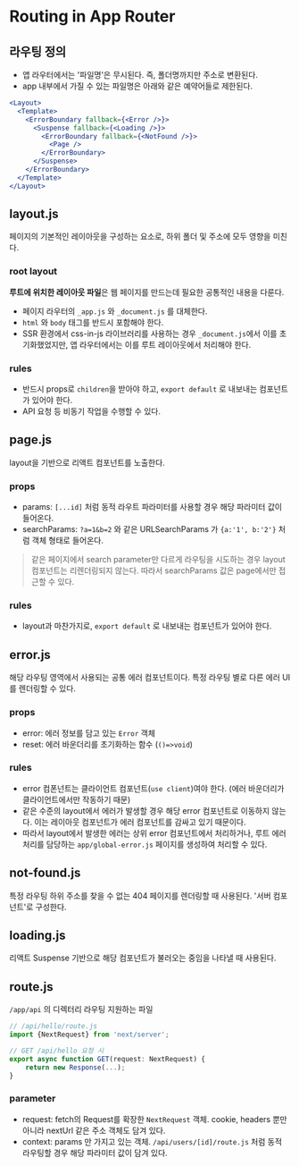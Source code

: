# Routing in App Router

## 라우팅 정의

- 앱 라우터에서는 '파일명'은 무시된다. 즉, 폴더명까지만 주소로 변환된다.
- app 내부에서 가질 수 있는 파일명은 아래와 같은 예약어들로 제한된다.

```jsx
<Layout>
  <Template>
    <ErrorBoundary fallback={<Error />}>
      <Suspense fallback={<Loading />}>
        <ErrorBoundary fallback={<NotFound />}>
          <Page />
        </ErrorBoundary>
      </Suspense>
    </ErrorBoundary>
  </Template>
</Layout>
```

## layout.js

페이지의 기본적인 레이아웃을 구성하는 요소로, 하위 폴더 및 주소에 모두 영향을 미친다.

### root layout

**루트에 위치한 레이아웃 파일**은 웹 페이지를 만드는데 필요한 공통적인 내용을 다룬다. 

- 페이지 라우터의 `_app.js` 와 `_document.js` 를 대체한다.
- `html` 와 `body` 태그를 반드시 포함해야 한다.
- SSR 환경에서 css-in-js 라이브러리를 사용하는 경우 `_document.js`에서 이를 초기화했었지만, 앱 라우터에서는 이를 루트 레이아웃에서 처리해야 한다.

### rules 

- 반드시 props로 `children`을 받아야 하고, `export default` 로 내보내는 컴포넌트가 있어야 한다.
- API 요청 등 비동기 작업을 수행할 수 있다.

## page.js

layout을 기반으로 리액트 컴포넌트를 노출한다.

### props

- params: `[...id]` 처럼 동적 라우트 파라미터를 사용할 경우 해당 파라미터 값이 들어온다.
- searchParams: `?a=1&b=2` 와 같은 URLSearchParams 가 `{a:'1', b:'2'}` 처럼 객체 형태로 들어온다. 

> 같은 페이지에서 search parameter만 다르게 라우팅을 시도하는 경우 layout 컴포넌트는 리렌더링되지 않는다. 따라서 searchParams 값은 page에서만 접근할 수 있다.

### rules

- layout과 마찬가지로, `export default` 로 내보내는 컴포넌트가 있어야 한다.

## error.js

해당 라우팅 영역에서 사용되는 공통 에러 컴포넌트이다. 특정 라우팅 별로 다른 에러 UI를 렌더링할 수 있다.

### props

- error: 에러 정보를 담고 있는 `Error` 객체
- reset: 에러 바운더리를 초기화하는 함수 (`()=>void`)

### rules

- error 컴폰넌트는 클라이언트 컴포넌트(`use client`)여야 한다. (에러 바운더리가 클라이언트에서만 작동하기 때문) 
- 같은 수준의 layout에서 에러가 발생할 경우 해당 error 컴포넌트로 이동하지 않는다. 이는 레이아웃 컴포넌트가 에러 컴포넌트를 감싸고 있기 때문이다. 
- 따라서 layout에서 발생한 에러는 상위 error 컴포넌트에서 처리하거나, 루트 에러 처리를 담당하는 `app/global-error.js` 페이지를 생성하여 처리할 수 있다.

## not-found.js

특정 라우팅 하위 주소를 찾을 수 없는 404 페이지를 렌더링할 때 사용된다. '서버 컴포넌트'로 구성한다.

## loading.js

리액트 Suspense 기반으로 해당 컴포넌트가 불러오는 중임을 나타낼 때 사용된다.

## route.js

`/app/api` 의 디렉터리 라우팅 지원하는 파일

```jsx
// /api/hello/route.js
import {NextRequest} from 'next/server';

// GET /api/hello 요청 시
export async function GET(request: NextRequest) {
	return new Response(...);
}
```

### parameter

- request: fetch의 Request를 확장한 `NextRequest` 객체. cookie, headers 뿐만 아니라 nextUrl 같은 주소 객체도 담겨 있다.
- context: params 만 가지고 있는 객체. `/api/users/[id]/route.js` 처럼 동적 라우팅할 경우 해당 파라미터 값이 담겨 있다.

